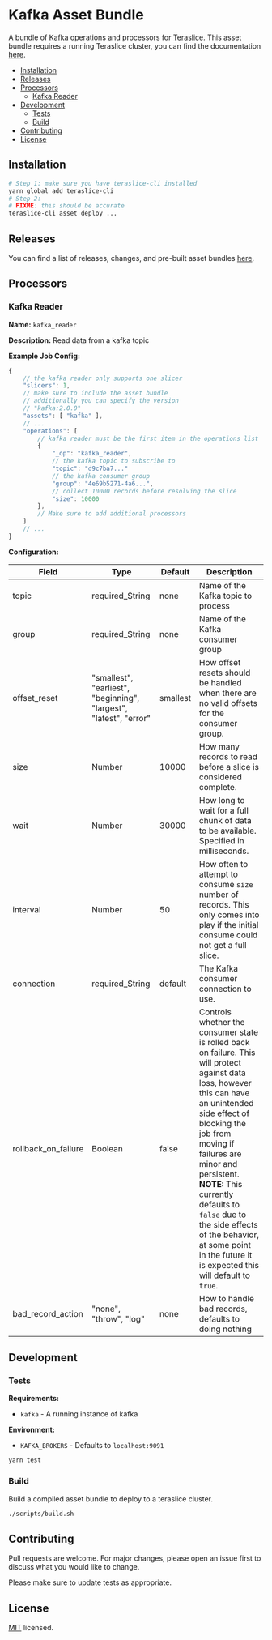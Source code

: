 # Kafka Asset Bundle

A bundle of [Kafka](https://kafka.apache.org/) operations and processors for [Teraslice](https://github.com/terascope/teraslice). This asset bundle requires a running Teraslice cluster, you can find the documentation [here](https://github.com/terascope/terasliceblob/master/README.md).
- [Installation](#installation)
- [Releases](#releases)
- [Processors](#processors)
  - [Kafka Reader](#kafka-reader)
- [Development](#development)
  - [Tests](#tests)
  - [Build](#build)
- [Contributing](#contributing)
- [License](#license)
## Installation

```bash
# Step 1: make sure you have teraslice-cli installed
yarn global add teraslice-cli
# Step 2:
# FIXME: this should be accurate
teraslice-cli asset deploy ...
```

## Releases

You can find a list of releases, changes, and pre-built asset bundles [here](https://github.com/terascope/kafka-assets/releases).

## Processors

### Kafka Reader

**Name:** `kafka_reader`

**Description:** Read data from a kafka topic

**Example Job Config:**

```js
{
    // the kafka reader only supports one slicer
    "slicers": 1,
    // make sure to include the asset bundle
    // additionally you can specify the version
    // "kafka:2.0.0"
    "assets": [ "kafka" ],
    // ...
    "operations": [
        // kafka reader must be the first item in the operations list
        {
            "_op": "kafka_reader",
            // the kafka topic to subscribe to
            "topic": "d9c7ba7..."
            // the kafka consumer group
            "group": "4e69b5271-4a6...",
            // collect 10000 records before resolving the slice
            "size": 10000
        },
        // Make sure to add additional processors
    ]
    // ...
}
```

**Configuration:**

| Field               | Type                                                              | Default  | Description                                                                                                                                                                                                                                                                                                                                                                             |
| ------------------- | ----------------------------------------------------------------- | -------- | --------------------------------------------------------------------------------------------------------------------------------------------------------------------------------------------------------------------------------------------------------------------------------------------------------------------------------------------------------------------------------------- |
| topic               | required_String                                                   | none     | Name of the Kafka topic to process                                                                                                                                                                                                                                                                                                                                                      |
| group               | required_String                                                   | none     | Name of the Kafka consumer group                                                                                                                                                                                                                                                                                                                                                        |
| offset_reset        | "smallest", "earliest", "beginning", "largest", "latest", "error" | smallest | How offset resets should be handled when there are no valid offsets for the consumer group.                                                                                                                                                                                                                                                                                             |
| size                | Number                                                            | 10000    | How many records to read before a slice is considered complete.                                                                                                                                                                                                                                                                                                                         |
| wait                | Number                                                            | 30000    | How long to wait for a full chunk of data to be available. Specified in milliseconds.                                                                                                                                                                                                                                                                                                   |
| interval            | Number                                                            | 50       | How often to attempt to consume `size` number of records. This only comes into play if the initial consume could not get a full slice.                                                                                                                                                                                                                                                  |
| connection          | required_String                                                   | default  | The Kafka consumer connection to use.                                                                                                                                                                                                                                                                                                                                                   |
| rollback_on_failure | Boolean                                                           | false    | Controls whether the consumer state is rolled back on failure. This will protect against data loss, however this can have an unintended side effect of blocking the job from moving if failures are minor and persistent. **NOTE:** This currently defaults to `false` due to the side effects of the behavior, at some point in the future it is expected this will default to `true`. |
| bad_record_action   | "none", "throw", "log"                                            | none     | How to handle bad records, defaults to doing nothing                                                                                                                                                                                                                                                                                                                                    |

## Development

### Tests

**Requirements:**
- `kafka` - A running instance of kafka

**Environment:**
- `KAFKA_BROKERS` - Defaults to `localhost:9091`

```bash
yarn test
```

### Build

Build a compiled asset bundle to deploy to a teraslice cluster.

```bash
./scripts/build.sh
```

## Contributing

Pull requests are welcome. For major changes, please open an issue first to discuss what you would like to change.

Please make sure to update tests as appropriate.

## License

[MIT](./LICENSE) licensed.
